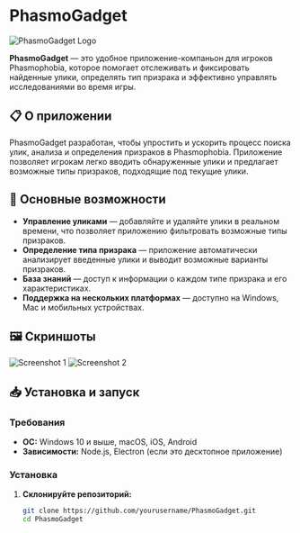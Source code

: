 # PhasmoGadget

![PhasmoGadget Logo](https://your-image-link.com/logo.png)

**PhasmoGadget** — это удобное приложение-компаньон для игроков Phasmophobia, которое помогает отслеживать и фиксировать найденные улики, определять тип призрака и эффективно управлять исследованиями во время игры.

## 📋 О приложении

PhasmoGadget разработан, чтобы упростить и ускорить процесс поиска улик, анализа и определения призраков в Phasmophobia. Приложение позволяет игрокам легко вводить обнаруженные улики и предлагает возможные типы призраков, подходящие под текущие улики.

## 🚀 Основные возможности

- **Управление уликами** — добавляйте и удаляйте улики в реальном времени, что позволяет приложению фильтровать возможные типы призраков.
- **Определение типа призрака** — приложение автоматически анализирует введенные улики и выводит возможные варианты призраков.
- **База знаний** — доступ к информации о каждом типе призрака и его характеристиках.
- **Поддержка на нескольких платформах** — доступно на Windows, Mac и мобильных устройствах.
  
## 🖼️ Скриншоты

![Screenshot 1](https://your-image-link.com/screenshot1.png)
![Screenshot 2](https://your-image-link.com/screenshot2.png)

## 📥 Установка и запуск

### Требования
- **ОС:** Windows 10 и выше, macOS, iOS, Android
- **Зависимости:** Node.js, Electron (если это десктопное приложение)

### Установка

1. **Склонируйте репозиторий:**
   ```bash
   git clone https://github.com/yourusername/PhasmoGadget.git
   cd PhasmoGadget
